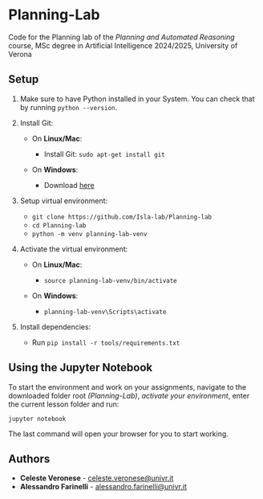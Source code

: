 # Planning-Lab

Code for the Planning lab of the *Planning and Automated Reasoning* course, MSc degree in Artificial Intelligence 2024/2025, University of Verona

## Setup 

1. Make sure to have Python installed in your System. You can check that by running `python --version`.

2. Install Git:
   - On **Linux/Mac**: 
     - Install Git: `sudo apt-get install git` 

   - On **Windows**:
     - Download [here](https://gitforwindows.org/)

3. Setup virtual environment:
   - `git clone https://github.com/Isla-lab/Planning-lab`
   - `cd Planning-lab`
   - `python -m venv planning-lab-venv`

4. Activate the virtual environment:
   - On **Linux/Mac**: 
     - `source planning-lab-venv/bin/activate` 

   - On **Windows**:
     - `planning-lab-venv\Scripts\activate`

5. Install dependencies:
   - Run `pip install -r tools/requirements.txt`
  


## Using the Jupyter Notebook

To start the environment and work on your assignments, navigate to the downloaded folder root *(Planning-Lab)*, *activate your environment*, enter the current lesson folder and run:

```
jupyter notebook
```

The last command will open your browser for you to start working. 



## Authors

*  **Celeste Veronese** - celeste.veronese@univr.it
*  **Alessandro Farinelli** - alessandro.farinelli@univr.it
